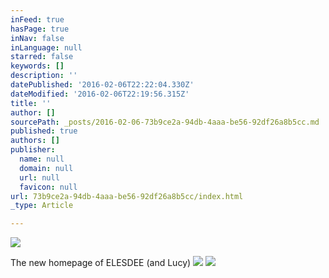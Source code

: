 ```yaml
---
inFeed: true
hasPage: true
inNav: false
inLanguage: null
starred: false
keywords: []
description: ''
datePublished: '2016-02-06T22:22:04.330Z'
dateModified: '2016-02-06T22:19:56.315Z'
title: ''
author: []
sourcePath: _posts/2016-02-06-73b9ce2a-94db-4aaa-be56-92df26a8b5cc.md
published: true
authors: []
publisher:
  name: null
  domain: null
  url: null
  favicon: null
url: 73b9ce2a-94db-4aaa-be56-92df26a8b5cc/index.html
_type: Article

---
```

![](https://the-grid-user-content.s3-us-west-2.amazonaws.com/3df2d003-071a-4352-bbd4-f50936e6c9bc.jpg)

The new homepage of ELESDEE (and Lucy)
![](https://the-grid-user-content.s3-us-west-2.amazonaws.com/9acb372f-700e-4a68-98fe-42dd01268cad.JPG)
![](https://the-grid-user-content.s3-us-west-2.amazonaws.com/1bb44dc4-9bdf-426b-9883-b85afc426d78.JPG)